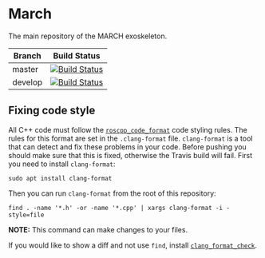 # March
The main repository of the MARCH exoskeleton.

| Branch | Build Status |
| ------ |:------------:|
| master | [![Build Status](https://api.travis-ci.com/project-march/march.svg?branch=master)](https://travis-ci.com/project-march/march) |
| develop | [![Build Status](https://api.travis-ci.com/project-march/march.svg?branch=develop)](https://travis-ci.com/project-march/march) |

## Fixing code style
All C++ code must follow the [`roscpp_code_format`](https://github.com/davetcoleman/roscpp_code_format)
code styling rules. The rules for this format are set in the `.clang-format`
file. `clang-format` is a tool that can detect and fix these problems in your
code. Before pushing you should make sure that this is fixed, otherwise the
Travis build will fail. First you need to install `clang-format`:
```
sudo apt install clang-format
```
Then you can run `clang-format` from the root of this repository:
```
find . -name '*.h' -or -name '*.cpp' | xargs clang-format -i -style=file
```
**NOTE:** This command can make changes to your files.

If you would like to show a diff and not use `find`, install
[`clang_format_check`](https://github.com/cloderic/clang_format_check).
